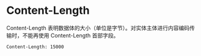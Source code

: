 # Content-Length

Content-Length 表明数据体的大小（单位是字节）。对实体主体进行内容编码传输时，不能再使用 Content-Length 首部字段。  

```http
Content-Length: 15000
```